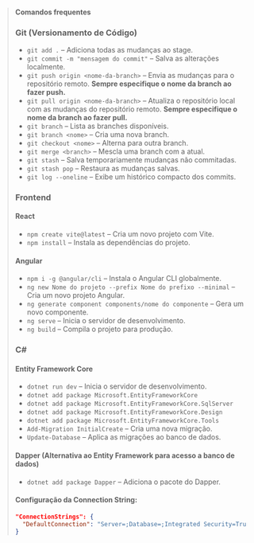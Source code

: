 > #### Comandos frequentes
>
> ### **Git** (Versionamento de Código)
>
> - `git add .` – Adiciona todas as mudanças ao stage.
> - `git commit -m "mensagem do commit"` – Salva as alterações localmente.
> - `git push origin <nome-da-branch>` – Envia as mudanças para o repositório remoto. **Sempre especifique o nome da branch ao fazer push.**
> - `git pull origin <nome-da-branch>` – Atualiza o repositório local com as mudanças do repositório remoto. **Sempre especifique o nome da branch ao fazer pull.**
> - `git branch` – Lista as branches disponíveis.
> - `git branch <nome>` – Cria uma nova branch.
> - `git checkout <nome>` – Alterna para outra branch.
> - `git merge <branch>` – Mescla uma branch com a atual.
> - `git stash` – Salva temporariamente mudanças não commitadas.
> - `git stash pop` – Restaura as mudanças salvas.
> - `git log --oneline` – Exibe um histórico compacto dos commits.
>
> ### **Frontend**
>
> #### React
> - `npm create vite@latest` – Cria um novo projeto com Vite.
> - `npm install` – Instala as dependências do projeto.
>
> #### Angular
> - `npm i -g @angular/cli` – Instala o Angular CLI globalmente.
> - `ng new Nome do projeto --prefix Nome do prefixo --minimal` – Cria um novo projeto Angular.
> - `ng generate component components/nome do componente` – Gera um novo componente.
> - `ng serve` – Inicia o servidor de desenvolvimento.
> - `ng build` – Compila o projeto para produção.
>
> ### **C#**
>
> #### Entity Framework Core
> - `dotnet run dev` – Inicia o servidor de desenvolvimento.
> - `dotnet add package Microsoft.EntityFrameworkCore`
> - `dotnet add package Microsoft.EntityFrameworkCore.SqlServer`
> - `dotnet add package Microsoft.EntityFrameworkCore.Design`
> - `dotnet add package Microsoft.EntityFrameworkCore.Tools`
> - `Add-Migration InitialCreate` – Cria uma nova migração.
> - `Update-Database` – Aplica as migrações ao banco de dados.
>
> #### Dapper (Alternativa ao Entity Framework para acesso a banco de dados)
> - `dotnet add package Dapper` – Adiciona o pacote do Dapper.
>
> #### Configuração da Connection String:
> ```json
> "ConnectionStrings": { 
>   "DefaultConnection": "Server=;Database=;Integrated Security=True;TrustServerCertificate=True;" 
> }
> ```
